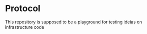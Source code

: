 # Protocol 

This repository is supposed to be a playground for testing ideias on infrastructure code
